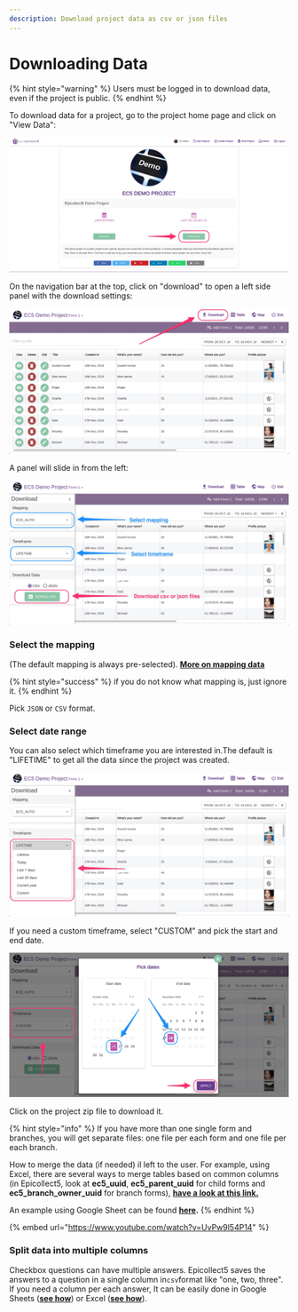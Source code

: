```yaml
---
description: Download project data as csv or json files
---
```


# Downloading Data

{% hint style="warning" %}
Users must be logged in to download data, even if the project is public.
{% endhint %}

To download data for a project, go to the project home page and click on "View Data":

![](../.gitbook/assets/download-data-1.jpg)

On the navigation bar at the top, click on "download" to open a left side panel with the download settings:

![](../.gitbook/assets/download-data-2.jpg)

A panel will slide in from the left:

![](../.gitbook/assets/download-data-3.jpg)

### Select the mapping&#x20;

(The default mapping is always pre-selected). [**More on mapping data**](mapping-data.md)

{% hint style="success" %}
if you do not know what mapping is, just ignore it.&#x20;
{% endhint %}

Pick `JSON` or `CSV` format.

### Select date range&#x20;

You can also select which timeframe you are interested in.The default is "LIFETIME" to get all the data since the project was created.

![](../.gitbook/assets/download-data-4.jpg)

If you need a custom timeframe, select "CUSTOM" and pick the start and end date.

![](../.gitbook/assets/download-data-5.jpg)

Click on the project zip file to download it.

{% hint style="info" %}
If you have more than one single form and branches, you will get separate files: one file per each form and one file per each branch.&#x20;

How to merge the data (if needed) il left to the user. For example, using Excel, there are several ways to merge tables based on common columns (in Epicollect5, look at **ec5\_uuid**, **ec5\_parent\_uuid** for child forms and **ec5\_branch\_owner\_uuid** for branch forms), [**have a look at this link.** ](https://www.extendoffice.com/product/kutools-for-excel/excel-merge-tables-by-column.html)

An example using Google Sheet can be found [**here**](../common-use-cases/consolidate-data.md)**.**
{% endhint %}

{% embed url="https://www.youtube.com/watch?v=UvPw9l54P14" %}

### Split data into multiple columns

Checkbox questions can have multiple answers. Epicollect5 saves the answers to a question in a single column in`csv`format like "one, two, three". If you need a column per each answer, It can be easily done in Google Sheets ([**see how**](https://support.google.com/docs/answer/6325535?co=GENIE.Platform%3DDesktop\&hl=en)) or Excel ([**see how**](https://support.microsoft.com/en-us/office/split-text-into-different-columns-with-the-convert-text-to-columns-wizard-30b14928-5550-41f5-97ca-7a3e9c363ed7)).
